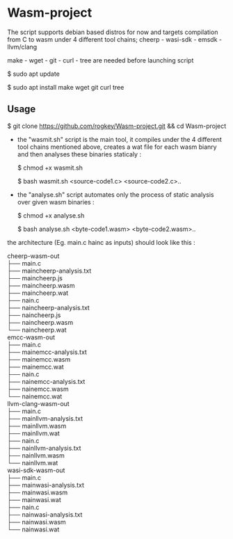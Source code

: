# Wasm-project

The script supports debian based distros for now and targets compilation from C to wasm under 4 different tool chains; cheerp - wasi-sdk - emsdk - llvm/clang 

make - wget - git - curl - tree are needed before launching script

$ sudo apt update 

$ sudo apt install make wget git curl tree

## Usage

$ git clone https://github.com/rogkey/Wasm-project.git && cd Wasm-project

- the "wasmit.sh" script is the main tool, it compiles under the 4 different tool chains mentioned above, creates a wat file for each wasm bianry and then analyses these binaries staticaly : 
    
    $ chmod +x wasmit.sh
    
    $ bash wasmit.sh <source-code1.c> <source-code2.c>..

- the "analyse.sh" script automates only the process of static analysis over given wasm binaries :
    
    $ chmod +x analyse.sh
    
    $ bash analyse.sh <byte-code1.wasm> <byte-code2.wasm>..

the architecture (Eg. main.c hainc as inputs) should look like this :  

cheerp-wasm-out  
├── main.c  
├── maincheerp-analysis.txt  
├── maincheerp.js  
├── maincheerp.wasm  
├── maincheerp.wat  
├── nain.c  
├── naincheerp-analysis.txt  
├── naincheerp.js  
├── naincheerp.wasm  
└── naincheerp.wat  
emcc-wasm-out  
├── main.c  
├── mainemcc-analysis.txt  
├── mainemcc.wasm  
├── mainemcc.wat  
├── nain.c  
├── nainemcc-analysis.txt  
├── nainemcc.wasm  
└── nainemcc.wat  
llvm-clang-wasm-out  
├── main.c  
├── mainllvm-analysis.txt  
├── mainllvm.wasm  
├── mainllvm.wat  
├── nain.c  
├── nainllvm-analysis.txt  
├── nainllvm.wasm  
└── nainllvm.wat  
wasi-sdk-wasm-out  
├── main.c  
├── mainwasi-analysis.txt  
├── mainwasi.wasm  
├── mainwasi.wat  
├── nain.c  
├── nainwasi-analysis.txt  
├── nainwasi.wasm  
└── nainwasi.wat  